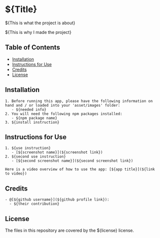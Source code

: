 # ${Title}

${This is what the project is about}

${This is why I made the project}

## Table of Contents
* [Installation](#installation)
* [Instructions for Use](#instructions-for-use)
* [Credits](#credits)
* [License](#license)

## Installation
    1. Before running this app, please have the following information on hand and / or loaded into your 'asset/images' folder:
       - ${needed info}
    2. You will need the following npm packages installed:
       - ${npm package name}
    3. ${install instruction}

## Instructions for Use
    1. ${use instruction}
       - [${screenshot name}](${screenshot link})
    2. ${second use instruction}
       - [${second screenshot name}](${second screenshot link})
    
    Here is a video overview of how to use the app: [${app title}](${link to video})

## Credits
    - @[${github username}](${github profile link}):
      - ${their contribution}


## License
The files in this repository are covered by the ${license} license.
